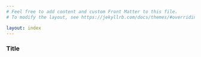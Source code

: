 ```yaml
---
# Feel free to add content and custom Front Matter to this file.
# To modify the layout, see https://jekyllrb.com/docs/themes/#overriding-theme-defaults

layout: index
---
```


### Title
